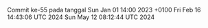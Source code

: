 Commit ke-55 pada tanggal Sun Jan 01 14:00 2023 +0100
Fri Feb 16 14:43:06 UTC 2024
Sun May 12 08:12:44 UTC 2024
